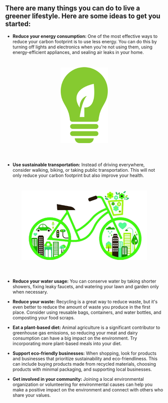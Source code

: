 ## There are many things you can do to live a greener lifestyle. Here are some ideas to get you started:

* **Reduce your energy consumption:** One of the most effective ways to reduce your carbon footprint is to use less energy. You can do this by turning off lights and electronics when you're not using them, using energy-efficient appliances, and sealing air leaks in your home.
<h1 align="center">
	<img width="150" src="media/energy-efficiency.jpg">
	<br>
    <br>
</h1>

* **Use sustainable transportation:** Instead of driving everywhere, consider walking, biking, or taking public transportation. This will not only reduce your carbon footprint but also improve your health.
<h1 align="center">
	<img width="400" src="media/sustainable_transportation.png">
	<br>
    <br>
</h1>

* **Reduce your water usage:** You can conserve water by taking shorter showers, fixing leaky faucets, and watering your lawn and garden only when necessary.

* **Reduce your waste:** Recycling is a great way to reduce waste, but it's even better to reduce the amount of waste you produce in the first place. Consider using reusable bags, containers, and water bottles, and composting your food scraps.

* **Eat a plant-based diet:** Animal agriculture is a significant contributor to greenhouse gas emissions, so reducing your meat and dairy consumption can have a big impact on the environment. Try incorporating more plant-based meals into your diet.

* **Support eco-friendly businesses:** When shopping, look for products and businesses that prioritize sustainability and eco-friendliness. This can include buying products made from recycled materials, choosing products with minimal packaging, and supporting local businesses.

* **Get involved in your community:** Joining a local environmental organization or volunteering for environmental causes can help you make a positive impact on the environment and connect with others who share your values.